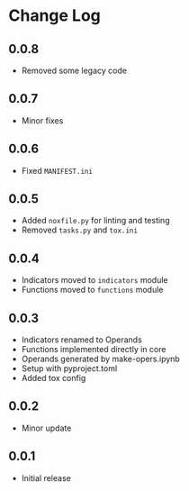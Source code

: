 # Change Log

## 0.0.8
- Removed some legacy code

## 0.0.7
- Minor fixes

## 0.0.6
- Fixed `MANIFEST.ini`

## 0.0.5
- Added `noxfile.py` for linting and testing
- Removed `tasks.py` and `tox.ini`

## 0.0.4
- Indicators moved to `indicators` module
- Functions moved to `functions` module

## 0.0.3
- Indicators renamed to Operands
- Functions implemented directly in core
- Operands generated by make-opers.ipynb
- Setup with pyproject.toml
- Added tox config

## 0.0.2
- Minor update

## 0.0.1
- Initial release
